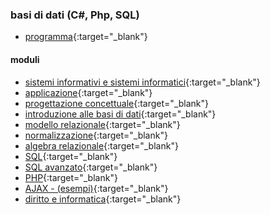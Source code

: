 ### basi di dati (C#, Php, SQL)
- [programma](http://albertoferrari.github.io/informatica/lezioni5/c5-00-programma.pdf){:target="_blank"}

#### moduli
- [sistemi informativi e sistemi informatici](http://albertoferrari.github.io/informatica/lezioni5/c5-01-sistemi_informativi.pdf){:target="_blank"}
 - [applicazione](http://albertoferrari.github.io/informatica/lezioni5/c5-01b-applicazione.pdf){:target="_blank"}
- [progettazione concettuale](http://albertoferrari.github.io/informatica/lezioni5/c5-02-progettazione_concettuale.pdf){:target="_blank"}
- [introduzione alle basi di dati](http://albertoferrari.github.io/informatica/lezioni5/c5-03-db_introduzione.pdf){:target="_blank"}
- [modello relazionale](http://albertoferrari.github.io/informatica/lezioni5/c5-04-modello_relazionale.pdf){:target="_blank"}
- [normalizzazione](http://albertoferrari.github.io/informatica/lezioni5/c5-05-normalizzazione.pdf){:target="_blank"}
- [algebra relazionale](http://albertoferrari.github.io/informatica/lezioni5/c5-06-algebra_relazionale.pdf){:target="_blank"}
- [SQL](http://albertoferrari.github.io/informatica/lezioni5/c5-07-SQL.pdf){:target="_blank"}
- [SQL avanzato](http://albertoferrari.github.io/informatica/lezioni5/c5-08-SQL_avanzato.pdf){:target="_blank"}
- [PHP](http://albertoferrari.github.io/informatica/lezioni5/c5-10-php.pdf){:target="_blank"}
- [AJAX - (esempi)](http://albertoferrari.github.io/informatica/lezioni5/c5-11-ajax.pdf){:target="_blank"}
- [diritto e informatica](http://albertoferrari.github.io/informatica/lezioni5/c5-12-diritto.pdf){:target="_blank"}
